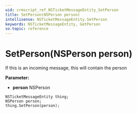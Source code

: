 ```yaml
---
uid: crmscript_ref_NSTicketMessageEntity_SetPerson
title: SetPerson(NSPerson person)
intellisense: NSTicketMessageEntity.SetPerson
keywords: NSTicketMessageEntity, GetPerson
so.topic: reference
---
```


# SetPerson(NSPerson person)

If this is an incoming message, this will contain the person

**Parameter:** 
* **person** NSPerson

```crmscript
NSTicketMessageEntity thing;
NSPerson person;
thing.SetPerson(person);
```

